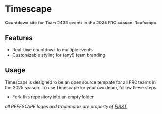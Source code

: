 # Timescape
Countdown site for Team 2438 events in the 2025 FRC season: Reefscape

## Features
- Real-time countdown to multiple events
- Customizable styling for (any!) team branding

## Usage

Timescape is designed to be an open source template for all FRC teams in the 2025 season. To use Timescape for your own team, follow these steps.

- Fork this repository into an empty folder 


*all REEFSCAPE logos and trademarks are property of [FIRST](https://www.firstinspires.org/)*
